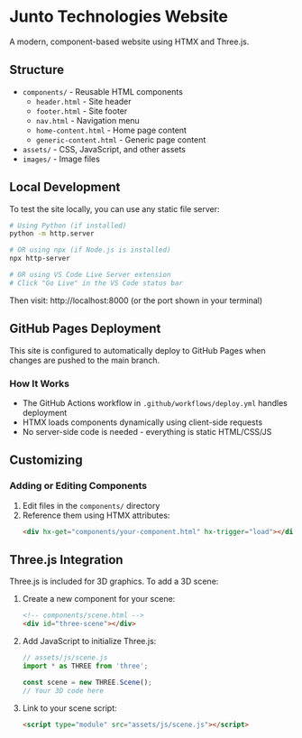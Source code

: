 # Junto Technologies Website

A modern, component-based website using HTMX and Three.js.

## Structure

- `components/` - Reusable HTML components
  - `header.html` - Site header
  - `footer.html` - Site footer
  - `nav.html` - Navigation menu
  - `home-content.html` - Home page content
  - `generic-content.html` - Generic page content
- `assets/` - CSS, JavaScript, and other assets
- `images/` - Image files

## Local Development

To test the site locally, you can use any static file server:

```bash
# Using Python (if installed)
python -m http.server

# OR using npx (if Node.js is installed)
npx http-server

# OR using VS Code Live Server extension
# Click "Go Live" in the VS Code status bar
```

Then visit: http://localhost:8000 (or the port shown in your terminal)

## GitHub Pages Deployment

This site is configured to automatically deploy to GitHub Pages when changes are pushed to the main branch.

### How It Works

- The GitHub Actions workflow in `.github/workflows/deploy.yml` handles deployment
- HTMX loads components dynamically using client-side requests
- No server-side code is needed - everything is static HTML/CSS/JS

## Customizing

### Adding or Editing Components

1. Edit files in the `components/` directory
2. Reference them using HTMX attributes:
   ```html
   <div hx-get="components/your-component.html" hx-trigger="load"></div>
   ```

## Three.js Integration

Three.js is included for 3D graphics. To add a 3D scene:

1. Create a new component for your scene:
   ```html
   <!-- components/scene.html -->
   <div id="three-scene"></div>
   ```

2. Add JavaScript to initialize Three.js:
   ```javascript
   // assets/js/scene.js
   import * as THREE from 'three';
   
   const scene = new THREE.Scene();
   // Your 3D code here
   ```

3. Link to your scene script:
   ```html
   <script type="module" src="assets/js/scene.js"></script>
   ```
